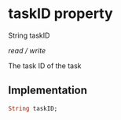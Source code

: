 


# taskID property







String taskID
  
_<span class="feature">read / write</span>_



<p>The task ID of the task</p>



## Implementation

```dart
String taskID;
```







